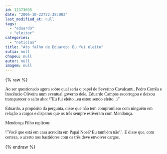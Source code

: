 ```yaml
---
id: 12373695
date: "2006-10-22T22:38:00Z"
last_modified_at: null
tags:
  - "eduardo"
  - "eleitor"
categories:
  - "noticias"
title: "Ato falho de Eduardo: Eu fui eleito"
sutia: null
chapeu: null
autor: null
imagem: null
---
```

{% raw %}
<p><P><FONT face=Verdana>Ao ser questionado agora sobre qual seria o papel de Severino Cavalcanti, Pedro Corrêa e Inocêncio Oliveira num eventual governo dele, Eduardo Campos escorregou e deixou transparecer o salto alto: \"Eu fui eleito...eu estou sendo eleito...\"</FONT></P></p>
<p><P><FONT face=Verdana>Eduardo, a propósito da pergunta, disse que não tem compromisso com ninguém em relação a cargos e disparou que os três sempre estiveram com Mendonça.</FONT></P></p>
<p><P><FONT face=Verdana>Mendonça Filho replicou:</FONT></P></p>
<p><P><FONT face=Verdana>\"Você que está em casa acredita em Papai Noel? Eu também não\". E disse que, com certeza, o acerto nos bastidores com os três deve envolver cargos.</FONT></P> </p>
{% endraw %}